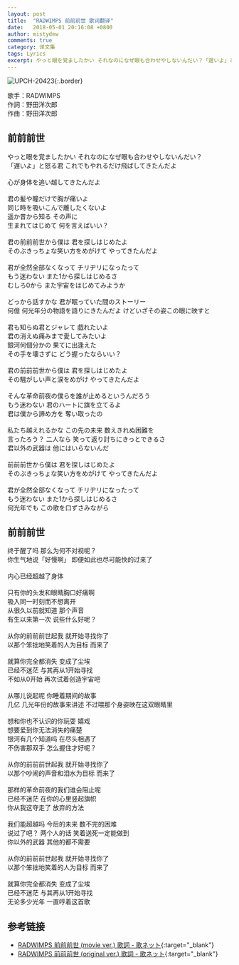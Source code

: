 ```yaml
---
layout: post
title:  "RADWIMPS 前前前世 歌词翻译"
date:   2018-05-01 20:16:08 +0800
author: mistydew
comments: true
category: 译文集
tags: Lyrics
excerpt: やっと眼を覚ましたかい それなのになぜ眼も合わせやしないんだい？「遅いよ」と怒る君 これでもやれるだけ飛ばしてきたんだよ。
---
```

![UPCH-20423](https://is3-ssl.mzstatic.com/image/thumb/Music118/v4/ae/1d/0e/ae1d0e28-3c2f-b977-1b06-7909397e2fea/source/600x600bb.jpg){:.border}

歌手：RADWIMPS<br>
作詞：野田洋次郎<br>
作曲：野田洋次郎

<div class="lyric-original">
  <h2>前前前世</h2>
  <p>
    やっと眼を覚ましたかい それなのになぜ眼も合わせやしないんだい？<br>
    「遅いよ」と怒る君 これでもやれるだけ飛ばしてきたんだよ<br>
    <br>
    心が身体を追い越してきたんだよ<br>
    <br>
    君の髪や瞳だけで胸が痛いよ<br>
    同じ時を吸いこんで離したくないよ<br>
    遥か昔から知る その声に<br>
    生まれてはじめて 何を言えばいい？<br>
    <br>
    君の前前前世から僕は 君を探しはじめたよ<br>
    そのぶきっちょな笑い方をめがけて やってきたんだよ<br>
    <br>
    君が全然全部なくなって チリヂリになったって<br>
    もう迷わない また1から探しはじめるさ<br>
    むしろ0から また宇宙をはじめてみようか<br>
    <br>
    どっから話すかな 君が眠っていた間のストーリー<br>
    何億 何光年分の物語を語りにきたんだよ けどいざその姿この眼に映すと<br>
    <br>
    君も知らぬ君とジャレて 戯れたいよ<br>
    君の消えぬ痛みまで愛してみたいよ<br>
    銀河何個分かの 果てに出逢えた<br>
    その手を壊さずに どう握ったならいい？<br>
    <br>
    君の前前前世から僕は 君を探しはじめたよ<br>
    その騒がしい声と涙をめがけ やってきたんだよ<br>
    <br>
    そんな革命前夜の僕らを誰が止めるというんだろう<br>
    もう迷わない 君のハートに旗を立てるよ<br>
    君は僕から諦め方を 奪い取ったの<br>
    <br>
    私たち越えれるかな この先の未来 数えきれぬ困難を<br>
    言ったろう？ 二人なら 笑って返り討ちにきっとできるさ<br>
    君以外の武器は 他にはいらないんだ<br>
    <br>
    前前前世から僕は 君を探しはじめたよ<br>
    そのぶきっちょな笑い方をめがけて やってきたんだよ<br>
    <br>
    君が全然全部なくなって チリヂリになったって<br>
    もう迷わない また1から探しはじめるさ<br>
    何光年でも この歌を口ずさみながら
  </p>
</div>

<div class="lyric-translation">
  <h2>前前前世</h2>
  <p>
    终于醒了吗 那么为何不对视呢？<br>
    你生气地说「好慢啊」 即便如此也尽可能快的过来了<br>
    <br>
    内心已经超越了身体<br>
    <br>
    只有你的头发和眼睛胸口好痛啊<br>
    吸入同一时刻而不想离开<br>
    从很久以前就知道 那个声音<br>
    有生以来第一次 说些什么好呢？<br>
    <br>
    从你的前前前世起我 就开始寻找你了<br>
    以那个笨拙地笑着的人为目标 而来了<br>
    <br>
    就算你完全都消失 变成了尘埃<br>
    已经不迷茫 与其再从1开始寻找<br>
    不如从0开始 再次试着创造宇宙吧<br>
    <br>
    从哪儿说起呢 你睡着期间的故事<br>
    几亿 几光年份的故事来讲述 不过喂那个身姿映在这双眼睛里<br>
    <br>
    想和你也不认识的你玩耍 嬉戏<br>
    想要爱到你无法消失的痛楚<br>
    银河有几个知道吗 在尽头相遇了<br>
    不伤害那双手 怎么握住才好呢？<br>
    <br>
    从你的前前前世起我 就开始寻找你了<br>
    以那个吵闹的声音和泪水为目标 而来了<br>
    <br>
    那样的革命前夜的我们谁会阻止呢<br>
    已经不迷茫 在你的心里竖起旗帜<br>
    你从我这夺走了 放弃的方法<br>
    <br>
    我们能超越吗 今后的未来 数不完的困难<br>
    说过了吧？ 两个人的话 笑着送死一定能做到<br>
    你以外的武器 其他的都不需要<br>
    <br>
    从你的前前前世起我 就开始寻找你了<br>
    以那个笨拙地笑着的人为目标 而来了<br>
    <br>
    就算你完全都消失 变成了尘埃<br>
    已经不迷茫 与其再从1开始寻找<br>
    无论多少光年 一直哼着这首歌
  </p>
</div>

## 参考链接

* [RADWIMPS 前前前世 (movie ver.) 歌詞 - 歌ネット](https://www.uta-net.com/song/211495){:target="_blank"}
* [RADWIMPS 前前前世 (original ver.) 歌詞 - 歌ネット](https://www.uta-net.com/song/211993){:target="_blank"}
